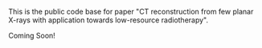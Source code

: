 This is the public code base for paper "CT reconstruction from few planar X-rays with application towards low-resource radiotherapy".


Coming Soon!
